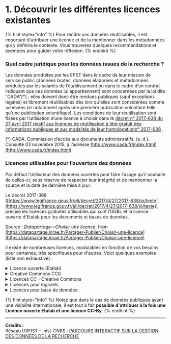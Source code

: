 # 1. Découvrir les différentes licences existantes

{% hint style="info" %}
Pour rendre vos données réutilisables, il est important d'attribuer une licence et de la mentionner dans les métadonnées qui y définira le contexte. Vous trouverez quelques recommandations et exemples pour guider votre réflexion.
{% endhint %}

### **Quel cadre juridique  pour les données issues de la recherche ?**

Les données produites par les EPST dans le cadre de leur mission de service public (données brutes, données élaborées et métadonnées produites par les salariés de l’établissement ou dans le cadre d’un contrat indiquant que ces données lui appartiennent) sont concernées par la loi dite “CADA”\[\*] : elles doivent donc être rendues publiques (sauf exceptions légales) et librement réutilisables dès lors qu'elles sont considérées comme achevées (_ie_ notamment après une première publication volontaire telle qu'une publication scientifique). Les conditions de leur réutilisation sont fixées par l’utilisation d’une licence à choisir dans le [décret n° 2017-638 du 27 avril 2017 relatif aux licences de réutilisation à titre gratuit des informations publiques et aux modalités de leur homologationn° 2017-638](https://www.legifrance.gouv.fr/eli/decret/2017/4/27/2017-638/jo/texte) .

(\*) CADA. Commission d’accès aux documents administratifs. (s. d.). Consulté 03 novembre 2015, à l’adresse [http://www.cada.fr/index.html](http://www.cada.fr/index.html)

### Licences utilisables pour l’ouverture des données

Par défaut l’utilisateur des données ouvertes peut faire l’usage qu’il souhaite de celles-ci, sous réserve de respecter leur intégrité et de mentionner la source et la date de dernière mise à jour.

Le décret 2017-368 ([https://www.legifrance.gouv.fr/eli/decret/2017/4/27/2017-638/jo/texte](https://www.legifrance.gouv.fr/eli/decret/2017/4/27/2017-638/jo/texte)) précise les licences gratuites utilisables qui sont l’ODBL et la licence ouverte d’Etalab pour les documents et bases de données.

Source : _Datapartage—Choisir une licence_. from [https://datapartage.inrae.fr/Partager-Publier/Choisir-une-licence](https://datapartage.inrae.fr/Partager-Publier/Choisir-une-licence)

Il existe de nombreuses licences, modulables en fonction de vos besoins pour certaines, très spécifiques pour d'autres. Voici quelques exemples (liste non exhaustive) :

<details>

<summary>Licence ouverte (Etalab)</summary>

En France, la réglementation stipule que la licence ouverte (Etalab) doit être attribuée aux données publiques. Cette licence ouverte, libre et gratuite est compatible avec la CC-BY 2.0, ce qui veut dire que la paternité des données devra être mentionnée en cas de réutilisation des données.

La « Licence Ouverte / Open License » présente les caractéristiques suivantes (Source : [Etalab](https://www.etalab.gouv.fr/licence-ouverte-open-licence/)) :

1. Une grande liberté de réutilisation des informations :
   * Une licence ouverte, libre et gratuite, qui apporte la sécurité juridique nécessaire aux producteurs et aux réutilisateurs des données publiques ;
   * Une licence qui promeut la réutilisation la plus large en autorisant la reproduction, la redistribution, l’adaptation et l’exploitation commerciale des données ;
   * Une licence qui s’inscrit dans un contexte international en étant compatible avec les standards des licences Open Data développées à l’étranger et notamment celles du gouvernement britannique (Open Government Licence) ainsi que les autres standards internationaux (ODC-BY, CC-BY 2.0).
2. Une exigence forte de transparence de la donnée et de qualité des sources en rendant obligatoire la mention de la paternité.
3. Une opportunité de mutualisation pour les autres données publiques en mettant en place un standard réutilisable par les collectivités territoriales qui souhaiteraient se lancer dans l’ouverture des données publiques.

<img src="../../.gitbook/assets/logo_licenceetalab.gif" alt="" data-size="original">

</details>

<details>

<summary>Creative Commons CC0</summary>

C'est une licence ouverte conçue pour les données dédiées au domaine public. Voir la [fiche ](https://creativecommons.org/publicdomain/zero/1.0/deed.fr)et le [site Creative Commons français](https://creativecommons.org/licenses/?lang=fr-FR).

</details>

<details>

<summary>Licences CC - Creative Commons</summary>

Il existe 6 licences gratuites Creative Commons combinant quatre éléments :

\- BY = attribution

\- NC = pas d'utilisation commerciale

\- SA = partage dans les mêmes conditions

\- ND = pas de modification

Voici les 6 licences Creative Commons et leurs icônes correspondantes (illustration ci-dessous) :

\- CC BY

\- CC BY-ND

\- CC BY-NC-ND

\- CC BY-NC

\- CC BY-NC-SA

\- CC BY-SA

La plus permissive est la CC BY et la plus restrictive est la CC BY-NC-ND.![](../../.gitbook/assets/Licence\_CC.png)

</details>

<details>

<summary>Licences pour logiciels</summary>

Certaines licences sont dédiées aux logiciels comme la licence de logiciel libre [GNU GPL](https://fr.wikipedia.org/wiki/Licence\_publique\_g%C3%A9n%C3%A9rale\_GNU) (GNU General Public License ou licence publique générale GNU) ou la licence de logiciel libre [CeCILL-B](https://fr.wikipedia.org/wiki/Licence\_CeCILL). Cette dernière a été créée conjointement par le CEA, le CNRS et l'INRIA ([en savoir plus](https://cecill.info)).

_“En synthétisant et après avoir écarté les paquets de documentation et de données placés sous les licences libres spécifiques (GFDL, CC-By, CC-By-SA), on constate qu’environ 60% des logiciels libres sont diffusés sous l’une des versions de la licence GNU GPL et 20% sous l’une des versions de la licence GNU LGPL.”_  [_Livret Bleu Juridique_](https://cnll.fr/media/LivretBleu\_Juridique-2eEdition\_GT-LogicielLibre\_Systematic\_Nov2016\_web.pdf)

</details>

<details>

<summary>Licences pour base de données</summary>

Il existe des licences spécifiques aux bases de données comme la licence libre [Open Database License (ODbL)](https://fr.wikipedia.org/wiki/Open\_Database\_License), [Open Data Commons](https://opendatacommons.org/licenses/by/1-0/) (ODC-by)

</details>

{% hint style="info" %}
Notez que dans le cas de données publiques ayant une visibilité internationale, il est tout à fait **possible d'attribuer à la fois une Licence ouverte Etalab et une licence CC-By**.
{% endhint %}

****

**Crédits :** \
Réseau URFIST - Inist-CNRS : [PARCOURS INTERACTIF SUR LA GESTION DES DONNÉES DE LA RECHERCHE](https://doranum.fr/enjeux-benefices/parcours-interactif-sur-la-gestion-des-donnees-de-la-recherche/)
